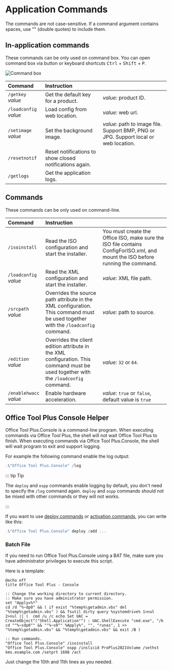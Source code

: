# Application Commands

The commands are not case-sensitive. If a command argument contains spaces, use "" (double quotes) to include them.

## In-application commands

These commands can be only used on command box. You can open command box via button or keyboard shortcuts <kbd>Ctrl</kbd> + <kbd>Shift</kbd> + <kbd>P</kbd>.

![Command box](/images/en-us/command-box.png)

| Command | Instruction |  |
| :-- | :-- | :-- |
| `/getkey` *value* | Get the default key for a product. | *value*: product ID. |
| `/loadconfig` *value* | Load config from web location. | *value*: web url. |
| `/setimage` *value* | Set the background image. | *value*: path to image file. Support BMP, PNG or JPG. Support local or web location. |
| `/resetnotif` | Reset notifications to show closed notifications again. | |
| `/getlogs` | Get the application logs. | |

## Commands

These commands can be only used on command-line.

| Command | Instruction |  |
| :-- | :-- | :-- |
| `/isoinstall` | Read the ISO configuration and start the installer. | You must create the Office ISO, make sure the ISO file contains ConfigForISO.xml, and mount the ISO before running the command. |
| `/loadconfig` *value* | Read the XML configuration and start the installer. | *value*: XML file path. |
| `/srcpath` *value* | Overrides the source path attribute in the XML configuration. This command must be used together with the `/loadconfig` command. | *value*: path to source. |
| `/edition` *value* | Overrides the client edition attribute in the XML configuration. This command must be used together with the `/loadconfig` command. | *value*: `32` or `64`. |
| `/enablehwacc` *value* | Enable hardware acceleration. | *value*: `true` or `false`, default value is `true` |

## Office Tool Plus Console Helper

Office Tool Plus.Console is a command-line program. When executing commands via Office Tool Plus, the shell will not wait Office Tool Plus to finish. When executing commands via Office Tool Plus.Console, the shell will wait program to exit and support logging.

For example the following command enable the log output:

``` powershell
.\"Office Tool Plus.Console" /log
```

::: tip Tip

The `deploy` and `ospp` commands enable logging by default, you don't need to specify the `/log` command again. `deploy` and `ospp` commands should not be mixed with other commands or they will not works.

:::

If you want to use [deploy commands](deploy.md) or [activation commands](activate.md), you can write like this:

``` powershell
.\"Office Tool Plus.Console" deploy /add ...
```

### Batch File

If you need to run Office Tool Plus.Console using a BAT file, make sure you have administrator privileges to execute this script.

Here is a template:

``` batch
@echo off
title Office Tool Plus - Console

:: Change the working directory to current directory.
:: Make sure you have administrator permission.
set "Apply=%*"
cd /d "%~dp0" && ( if exist "%temp%\getadmin.vbs" del "%temp%\getadmin.vbs" ) && fsutil dirty query %systemdrive% 1>nul 2>nul || (  cmd /u /c echo Set UAC = CreateObject^("Shell.Application"^) : UAC.ShellExecute "cmd.exe", "/k cd ""%~sdp0"" && ""%~s0"" %Apply%", "", "runas", 1 >> "%temp%\getadmin.vbs" && "%temp%\getadmin.vbs" && exit /B )

:: Run commands.
"Office Tool Plus.Console" /isoinstall
"Office Tool Plus.Console" ospp /inslicid ProPlus2021Volume /sethst kms.example.com /setprt 1688 /act
```

Just change the 10th and 11th lines as you needed.
